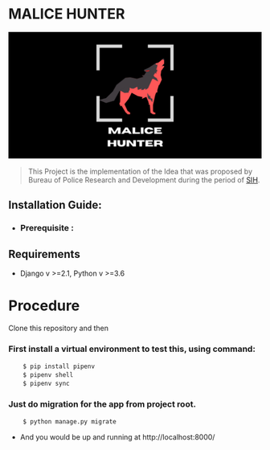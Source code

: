 # MALICE HUNTER

![malice_hunter](https://raw.githubusercontent.com/visionarysec/RK305_BRAHMASTRA/master/Malice_Hunter.png?token=AK2HFTHILVJL3VFYH7CHYWK7FYMMY)

>This Project is the implementation of the Idea that was proposed by Bureau of Police Research and Development during the period of [SIH](https://sih.gov.in).

## Installation Guide:

* ### Prerequisite :

## Requirements
  - Django v >=2.1, Python v >=3.6

# Procedure
Clone this repository and then

### First install a virtual environment to test this, using command:

```sh 
    $ pip install pipenv 
    $ pipenv shell
    $ pipenv sync
```


### Just do migration for the app from project root.

```sh    
    $ python manage.py migrate
```


-  And you would be up and running at  http://localhost:8000/